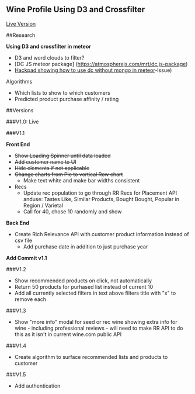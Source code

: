 ## Wine Profile Using D3 and Crossfilter

[Live Version](https://dl.dropboxusercontent.com/u/6406525/customer_panel_wine_profile/profile.html?customer=Karthik%20K)

##Research

**Using D3 and crossfilter in meteor**
* D3 and word clouds to filter?
* [DC JS meteor package] (https://atmospherejs.com/mrt/dc.js-package)
* [Hackpad showing how to use dc without mongo in meteor](https://meteor.hackpad.com/Visualize-mongoDb-with-dcJs-Meteor-D0rvgO774Oo#:h=iv)-Issue)

Algorithms
* Which lists to show to which customers
* Predicted product purchase affinity / rating

##Versions

###V1.0: Live

###V1.1

**Front End** 

* ~~Show Loading Spinner until data loaded~~
* ~~Add customer name to UI~~
* ~~Hide elements if not applicable~~
* ~~Change charts from Pie to vertical Row chart~~
	* Make text white and make bar widths consistent
* Recs
	* Update rec population to go through RR Recs for Placement API anduse: Tastes Like, Similar Products, Bought Bought, Popular in Region / Varietal
	* Call for 40, chose 10 randomly and show

**Back End**

* Create Rich Relevance API with customer product information instead of csv file
	* Add purchase date in addition to just purchase year

**Add Commit v1.1**

###V1.2
* Show recommended products on click, not automatically
* Return 50 products for purhased list instead of current 10
* Add all currently selected filters in text above filters title with "x" to remove each

###V1.3
* Show "more info" modal for seed or rec wine showing extra info for wine - including professional reviews - will need to make RR API to do this as it isn't in current wine.com public API


###V1.4
* Create algorithm to surface recommended lists and products to customer

###V1.5
* Add authentication




